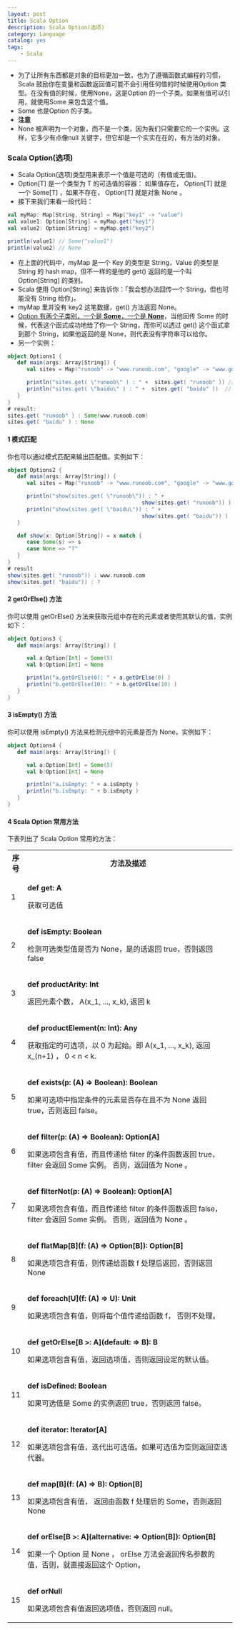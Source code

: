 ```yaml
---
layout: post
title: Scala Option
description: Scala Option(选项)
category: Language
catalog: yes
tags:
    - Scala
---
```

* 为了让所有东西都是对象的目标更加一致，也为了遵循函数式编程的习惯，Scala 鼓励你在变量和函数返回值可能不会引用任何值的时候使用Option 类型。在没有值的时候，使用None，这是Option 的一个子类。如果有值可以引用，就使用Some 来包含这个值。
* Some 也是Option 的子类。
* **注意**
* None 被声明为一个对象，而不是一个类，因为我们只需要它的一个实例。这样，它多少有点像null 关键字，但它却是一个实实在在的，有方法的对象。

### Scala Option(选项)

* Scala Option(选项)类型用来表示一个值是可选的（有值或无值)。
* Option[T] 是一个类型为 T 的可选值的容器： 如果值存在， Option[T] 就是一个 Some[T] ，如果不存在， Option[T] 就是对象 None 。
* 接下来我们来看一段代码：

~~~scala
val myMap: Map[String, String] = Map("key1" -> "value")
val value1: Option[String] = myMap.get("key1")
val value2: Option[String] = myMap.get("key2")

println(value1) // Some("value1")
println(value2) // None
~~~

* 在上面的代码中，myMap 是一个 Key 的类型是 String，Value 的类型是 String 的 hash map，但不一样的是他的 get() 返回的是一个叫 Option[String] 的类别。
* Scala 使用 Option[String] 来告诉你：「我会想办法回传一个 String，但也可能没有 String 给你」。
* myMap 里并没有 key2 这笔数据，get() 方法返回 None。
* <u>Option 有两个子类别，一个是 **Some**，一个是 **None**</u>，当他回传 Some 的时候，代表这个函式成功地给了你一个 String，而你可以透过 get() 这个函式拿到那个 String，如果他返回的是 None，则代表没有字符串可以给你。
* 另一个实例：

~~~scala
object Options1 {
   def main(args: Array[String]) {
      val sites = Map("runoob" -> "www.runoob.com", "google" -> "www.google.com")

      println("sites.get( \"runoob\" ) : " +  sites.get( "runoob" )) // Some(www.runoob.com)
      println("sites.get( \"baidu\" ) : " +  sites.get( "baidu" ))  //  None
   }
}
# result:
sites.get( "runoob" ) : Some(www.runoob.com)
sites.get( "baidu" ) : None
~~~

#### 1 模式匹配

你也可以通过模式匹配来输出匹配值。实例如下：

~~~scala
object Options2 {
   def main(args: Array[String]) {
      val sites = Map("runoob" -> "www.runoob.com", "google" -> "www.google.com")

      println("show(sites.get( \"runoob\")) : " +
                                          show(sites.get( "runoob")) )
      println("show(sites.get( \"baidu\")) : " +
                                          show(sites.get( "baidu")) )
   }

   def show(x: Option[String]) = x match {
      case Some(s) => s
      case None => "?"
   }
}
# result
show(sites.get( "runoob")) : www.runoob.com
show(sites.get( "baidu")) : ?
~~~

#### 2 getOrElse() 方法

你可以使用 getOrElse() 方法来获取元组中存在的元素或者使用其默认的值，实例如下：

~~~scala
object Options3 {
   def main(args: Array[String]) {

      val a:Option[Int] = Some(5)
      val b:Option[Int] = None

      println("a.getOrElse(0): " + a.getOrElse(0) )
      println("b.getOrElse(10): " + b.getOrElse(10) )
   }
}
~~~

#### 3 isEmpty() 方法

你可以使用 isEmpty() 方法来检测元组中的元素是否为 None，实例如下：

~~~scala
object Options4 {
   def main(args: Array[String]) {

      val a:Option[Int] = Some(5)
      val b:Option[Int] = None

      println("a.isEmpty: " + a.isEmpty )
      println("b.isEmpty: " + b.isEmpty )
   }
}
~~~

#### 4 Scala Option 常用方法

下表列出了 Scala Option 常用的方法：

<table>
<tbody><tr>
<th style="width:5%">序号</th>
<th style="width:95%">方法及描述</th>
</tr>
<tr>
<td>1</td>
<td>
<p><b>def get: A</b></p>
<p>获取可选值</p>
</td>
</tr>
<tr>
<td>2</td>
<td>
<p><b>def isEmpty: Boolean</b></p>
<p>检测可选类型值是否为 None，是的话返回 true，否则返回 false</p>
</td>
</tr>
<tr>
<td>3</td>
<td>
<p><b>def productArity: Int</b></p>
<p>返回元素个数， A(x_1, ..., x_k), 返回 k</p>
</td>
</tr>
<tr>
<td>4</td>
<td>
<p><b>def productElement(n: Int): Any</b></p>
<p>获取指定的可选项，以 0 为起始。即 A(x_1, ..., x_k), 返回 x_(n+1) ， 0 &lt; n &lt; k.</p>
</td>
</tr>
<tr>
<td>5</td>
<td>
<p><b>def exists(p: (A) =&gt; Boolean): Boolean</b></p>
<p>如果可选项中指定条件的元素是否存在且不为 None 返回 true，否则返回 false。</p>
</td>
</tr>
<tr>
<td>6</td>
<td>
<p><b>def filter(p: (A) =&gt; Boolean): Option[A]</b></p>
<p>如果选项包含有值，而且传递给 filter 的条件函数返回 true， filter 会返回 Some 实例。 否则，返回值为 None 。</p>
</td>
</tr>
<tr>
<td>7</td>
<td>
<p><b>def filterNot(p: (A) =&gt; Boolean): Option[A]</b></p>
<p>如果选项包含有值，而且传递给 filter 的条件函数返回 false， filter 会返回 Some 实例。 否则，返回值为 None 。</p>
</td>
</tr>
<tr>
<td>8</td>
<td>
<p><b>def flatMap[B](f: (A) =&gt; Option[B]): Option[B]</b></p>
<p>如果选项包含有值，则传递给函数 f 处理后返回，否则返回 None</p>
</td>
</tr>
<tr>
<td>9</td>
<td>
<p><b>def foreach[U](f: (A) =&gt; U): Unit</b></p>
<p>如果选项包含有值，则将每个值传递给函数 f， 否则不处理。 </p>
</td>
</tr>
<tr>
<td>10</td>
<td>
<p><b>def getOrElse[B &gt;: A](default: =&gt; B): B</b></p>
<p>如果选项包含有值，返回选项值，否则返回设定的默认值。</p>
</td>
</tr>
<tr>
<td>11</td>
<td>
<p><b>def isDefined: Boolean</b></p>
<p>如果可选值是 Some 的实例返回 true，否则返回 false。 </p>
</td>
</tr>
<tr>
<td>12</td>
<td>
<p><b>def iterator: Iterator[A]</b></p>
<p>如果选项包含有值，迭代出可选值。如果可选值为空则返回空迭代器。 </p>
</td>
</tr>
<tr>
<td>13</td>
<td>
<p><b>def map[B](f: (A) =&gt; B): Option[B]</b></p>
<p>如果选项包含有值， 返回由函数 f 处理后的 Some，否则返回 None</p>
</td>
</tr>
<tr>
<td>14</td>
<td>
<p><b>def orElse[B &gt;: A](alternative: =&gt; Option[B]): Option[B]</b></p>
<p>如果一个 Option 是 None ， orElse 方法会返回传名参数的值，否则，就直接返回这个 Option。</p>
</td>
</tr>
<tr>
<td>15</td>
<td>
<p><b>def orNull</b></p>
<p>如果选项包含有值返回选项值，否则返回 null。</p>
</td>
</tr>
</tbody></table>
